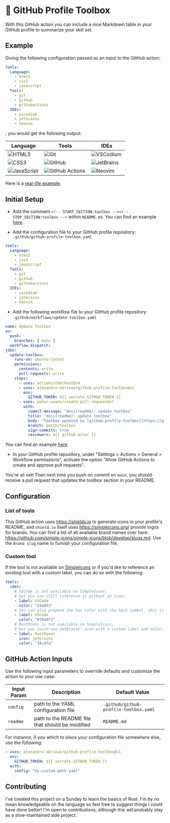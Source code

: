 # 🔧 GitHub Profile Toolbox

With this GitHub action you can include a nice Markdown table in your GitHub profile
to summarize your skill set.

## Example

Giving the following configuration passed as an input to the GitHub action:

```yaml
tools:
  Language:
    - html5
    - css3
    - javascript
  Tools:
    - git
    - github
    - githubactions
  IDEs:
    - vscodium
    - jetbrains
    - neovim
```

; you would get the following output:

<!-- @formatter:off -->
<!-- START_SECTION:toolbox -->
<!-- Generated by github-profile-toolbox GitHub action -->
| Language                                                                                                                       | Tools                                                                                                                                     | IDEs                                                                                                                        |
| ------------------------------------------------------------------------------------------------------------------------------ | ----------------------------------------------------------------------------------------------------------------------------------------- | --------------------------------------------------------------------------------------------------------------------------- |
| [<img align="left" alt="HTML5" src="https://img.shields.io/badge/-HTML5-E34F26?logoColor=white&logo=html5">](#)                | [<img align="left" alt="Git" src="https://img.shields.io/badge/-Git-F05032?logoColor=white&logo=git">](#)                                 | [<img align="left" alt="VSCodium" src="https://img.shields.io/badge/-VSCodium-2F80ED?logoColor=white&logo=vscodium">](#)    |
| [<img align="left" alt="CSS3" src="https://img.shields.io/badge/-CSS3-1572B6?logoColor=white&logo=css3">](#)                   | [<img align="left" alt="GitHub" src="https://img.shields.io/badge/-GitHub-181717?logoColor=white&logo=github">](#)                        | [<img align="left" alt="JetBrains" src="https://img.shields.io/badge/-JetBrains-000000?logoColor=white&logo=jetbrains">](#) |
| [<img align="left" alt="JavaScript" src="https://img.shields.io/badge/-JavaScript-F7DF1E?logoColor=black&logo=javascript">](#) | [<img align="left" alt="GitHub Actions" src="https://img.shields.io/badge/-GitHub Actions-2088FF?logoColor=white&logo=githubactions">](#) | [<img align="left" alt="Neovim" src="https://img.shields.io/badge/-Neovim-57A143?logoColor=white&logo=neovim">](#)          |
<!-- STOP_SECTION:toolbox -->
<!-- @formatter:on -->

Here is a
[real-life example](https://github.com/alexandre-abrioux#hammer_and_wrench-toolbox).

## Initial Setup

- Add the comment `<!-- START_SECTION:toolbox --><!-- STOP_SECTION:toolbox -->` within `README.md`.
  You can find an example
  [here](https://github.com/alexandre-abrioux/alexandre-abrioux/blob/main/README.md?plain=1).

- Add the configuration file to your GitHub profile repository:
  `.github/github-profile-toolbox.yaml`

```yaml
tools:
  Language:
    - html5
    - css3
    - javascript
  Tools:
    - git
    - github
    - githubactions
  IDEs:
    - vscodium
    - jetbrains
    - neovim
```

- Add the following workflow file to your GitHub profile repository:
  `.github/workflows/update-toolbox.yaml`

```yaml
name: Update Toolbox
on:
  push:
    branches: [ main ]
  workflow_dispatch:
jobs:
  update-toolbox:
    runs-on: ubuntu-latest
    permissions:
      contents: write
      pull-requests: write
    steps:
      - uses: actions/checkout@v4
      - uses: alexandre-abrioux/github-profile-toolbox@v1
        env:
          GITHUB_TOKEN: ${{ secrets.GITHUB_TOKEN }}
      - uses: peter-evans/create-pull-request@v7
        with:
          commit-message: "docs(readme): update toolbox"
          title: "docs(readme): update toolbox"
          body: "Toolbox updated by [github-profile-toolbox](https://github.com/alexandre-abrioux/github-profile-toolbox) GitHub action"
          branch: patch/toolbox
          sign-commits: true
          reviewers: ${{ github.actor }}
```

You can find an example
[here](https://github.com/alexandre-abrioux/alexandre-abrioux/blob/main/.github/workflows/update-toolbox.yaml).

- In your GitHub profile repository, under "Settings > Actions > General > Workflow permissions",
  activate the option "Allow GitHub Actions to create and approve pull requests".

You're all set! Then next time you push on commit on `main`,
you should receive a pull request that updates the toolbox section in your README.

## Configuration

### List of tools

This GitHub action uses https://shields.io to generate icons in your profile's README,
and `shield.io` itself uses https://simpleicons.org/ provide logos for brands.
You can find a list of all available brand names over here:
https://github.com/simple-icons/simple-icons/blob/develop/slugs.md.
Use the `Brand slug` name to furnish your configuration file.

### Custom tool

If the tool is not available on [SimpleIcons](https://simpleicons.org/) or
if you'd like to reference an existing tool with a custom label,
you can do so with the following:

```yaml
tools:
  ides:
    # VSCode is not available on SimpleIcons,
    # but you can still reference it without an icon:
    - label: VSCode
      color: "29a9f2"
    # You can also prepend the hex color with the hash symbol, this is valid:
    - label: VSCode
      color: "#29a9f2"
    # RustRover is not available on SimpleIcons,
    # but you could use JetBrains' icon with a custom label and color:
    - label: RustRover
      icon: jetbrains
      color: "34c97a"
```

## GitHub Action Inputs

Use the following input parameters to override defaults and customize the action to your use case:

| Input Param | Description                                     | Default Value                         |
|-------------|-------------------------------------------------|---------------------------------------|
| `config`    | path to the YAML configuration file             | `.github/github-profile-toolbox.yaml` |
| `readme`    | path to the README file that should be modified | `README.md`                           |

For instance, if you which to place your configuration file somewhere else, use the following:

```yaml
- uses: alexandre-abrioux/github-profile-toolbox@v1
  env:
    GITHUB_TOKEN: ${{ secrets.GITHUB_TOKEN }}
  with:
    config: "my-custom-path.yaml"
```

## Contributing

I've created this project on a Sunday to learn the basics of Rust.
I'm by no mean knowledgeable on the language so feel free to suggest things I could have done better!
I'm open to contributions, although this will probably stay as a slow-maintained side project.
